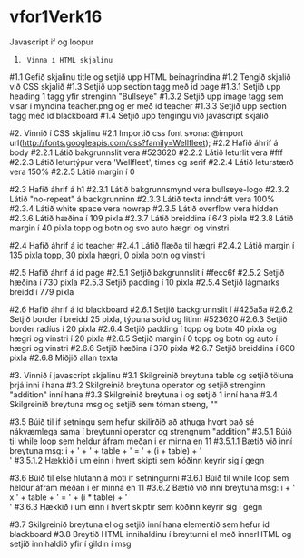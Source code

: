 # vfor1Verk16
Javascript if og loopur

1.      Vinna í HTML skjalinu
#1.1     Gefið skjalinu title og setjið upp HTML beinagrindina
#1.2     Tengið skjalið við CSS skjalið
#1.3     Setjið upp section tagg með id page
#1.3.1   Setjið upp heading 1 tagg yfir strenginn "Bullseye"
#1.3.2   Setjið upp image tagg sem vísar í myndina teacher.png og er með id teacher
#1.3.3   Setjið upp section tagg með id blackboard
#1.4     Setjið upp tengingu við javascript skjalið

#2.      Vinnið í CSS skjalinu
#2.1     Importið css font svona: @import url(http://fonts.googleapis.com/css?family=Wellfleet);
#2.2     Hafið áhrif á body
#2.2.1   Látið bakgrunnslit vera #523620
#2.2.2   Látið leturlit vera #fff
#2.2.3   Látið leturtýpur vera 'Wellfleet', times og serif
#2.2.4   Látið leturstærð vera 150%
#2.2.5   Látið margin í 0

#2.3     Hafið áhrif á h1
#2.3.1   Látið bakgrunnsmynd vera bullseye-logo
#2.3.2   Látið "no-repeat" á backgrunninn
#2.3.3   Látið texta inndrátt vera 100%
#2.3.4   Látið white space vera nowrap
#2.3.5   Látið overflow vera hidden
#2.3.6   Látið hæðina í 109 pixla
#2.3.7   Látið breiddina í 643 pixla
#2.3.8   Látið margin í 40 pixla topp og botn og svo auto hægri og vinstri

#2.4     Hafið áhrif á id teacher
#2.4.1   Látið flæða til hægri
#2.4.2   Látið margin í 135 pixla topp, 30 pixla hægri, 0 pixla botn og vinstri

#2.5     Hafið áhrif á id page
#2.5.1   Setjið bakgrunnslit í #fecc6f
#2.5.2   Setjið hæðina í 730 pixla
#2.5.3   Setjið padding í 10 pixla
#2.5.4   Setjið lágmarks breidd í 779 pixla

#2.6     Hafið áhrif á id blackboard
#2.6.1   Setjið backgrunnslit í #425a5a
#2.6.2   Setjið border í breidd 25 pixla, týpuna solid og litinn #523620
#2.6.3   Setjið border radíus í 20 pixla
#2.6.4   Setjið padding í topp og botn 40 pixla og hægri og vinstri í 20 pixla
#2.6.5   Setjið margin í 0 topp og botn og auto í hægri og vinstri
#2.6.6   Setjið hæðina í 370 pixla
#2.6.7   Setjið breiddina í 600 pixla
#2.6.8   Miðjið allan texta

#3.      Vinnið í javascript skjalinu
#3.1     Skilgreinið breytuna table og setjið töluna þrjá inni í hana
#3.2     Skilgreinið breytuna operator og setjið strenginn "addition" inní hana
#3.3     Skilgreinið breytuna i og setjið 1 inní hana
#3.4     Skilgreinið breytuna msg og setjið sem tóman streng, ""

#3.5     Búið til if setningu sem hefur skilirðið að athuga hvort það sé nákvæmlega sama í breytunni operator og strengnum "addition"
#3.5.1   Búið til while loop sem heldur áfram meðan i er minna en 11
#3.5.1.1 Bætið við inní breytuna msg: i + ' + ' + table + ' = ' + (i + table) + '<br />'
#3.5.1.2 Hækkið i um einn í hvert skipti sem kóðinn keyrir sig í gegn

#3.6     Búið til else hlutann á móti if setningunni
#3.6.1   Búið til while loop sem heldur áfram meðan i er minna en 11
#3.6.2   Bætið við inní breytuna msg: i + ' x ' + table + ' = ' + (i * table) + '<br />'
#3.6.3   Hækkið i um einn í hvert skiptir sem kóðinn keyrir sig í gegn

#3.7     Skilgreinið breytuna el og setjið inní hana elementið sem hefur id blackboard
#3.8     Breytið HTML innihaldinu í breytunni el með innerHTML og setjið innihaldið yfir í gildin í msg
